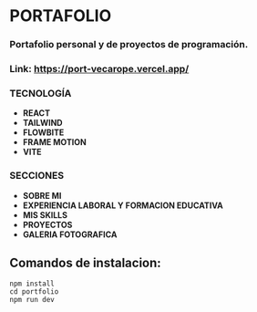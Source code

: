 # PORTAFOLIO  
### Portafolio personal y de proyectos de programación.         

### Link: https://port-vecarope.vercel.app/

### TECNOLOGÍA
- **REACT**   
- **TAILWIND**  
- **FLOWBITE**
- **FRAME MOTION**       
- **VITE**    


### SECCIONES 
+ **SOBRE MI**  
+ **EXPERIENCIA LABORAL Y FORMACION EDUCATIVA** 
+ **MIS SKILLS**    
+ **PROYECTOS** 
+ **GALERIA FOTOGRAFICA**               
    

    
## Comandos de instalacion:
```
npm install 
cd portfolio
npm run dev 

```




